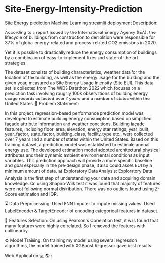 # Site-Energy-Intensity-Prediction
Site Energy prediction Machine Learning streamlit deployment
Description:

According to a report issued by the International Energy Agency (IEA), the lifecycle of buildings from construction to demolition were responsible for 37% of global energy-related and process-related CO2 emissions in 2020.

Yet it is possible to drastically reduce the energy consumption of buildings by a combination of easy-to-implement fixes and state-of-the-art strategies.

The dataset consists of building characteristics, weather data for the location of the building, as well as the energy usage for the building and the given year, measured as Site Energy Usage Intensity (Site EUI).
This data set is collected from The WiDS Datathon 2022 which focuses on a prediction task involving roughly 100k observations of building energy usage records collected over 7 years and a number of states within the United States.
🧭 Problem Statement:

In this project, regression-based performance prediction model was developed to estimate building energy consumption based on simplified façade attribute information and weather conditions. Building façade features, including floor_area, elevation, energy star ratings, year_built, year_factor, state_factor, building_class, facility_type etc., were collected over 7 years and a number of states within the United States. Based on this training dataset, a prediction model was established to estimate annual energy use. The developed estimation model adopted architectural physical attributes and their dynamic ambient environmental conditions as input variables. This prediction approach will provide a more specific baseline and goal especially in the pre-design phase, it also could asses EUI by a minimum amount of data.
📊 Exploratory Data Analysis:
    Exploratory Data Analysis is the first step of understanding your data and acquiring domain knowledge.
    On using Shapiro-Wilk test it was found that majority of features were not following normal distribution.
    There was no outliers found using Z-Score estimation and IQR.

⌛ Data Preprocessing: Used KNN Imputer to impute missing values.
    Used LabelEncoder & TargetEncoder of encoding categorical features in dataset.

🔎 Features Selection:
On using Pearson's Correlation test, it was found that many features were highly correlated. So I removed the features with collinearity.

⚙ Model Training:
 On training my model using several regression algorithms, the model trained with XGBoost Regressor gave best results.
   
Web Application 💻 🌎 :
